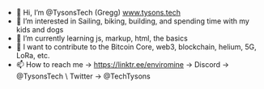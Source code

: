 - 👋 Hi, I’m @TysonsTech (Gregg) www.tysons.tech  
- 👀 I’m interested in Sailing, biking, building, and spending time with my kids and dogs 
- 🌱 I’m currently learning js, markup, html, the basics
- 💞️ I want to contribute to the Bitcoin Core, web3, blockchain, helium, 5G, LoRa, etc.
- 📫 How to reach me -> https://linktr.ee/enviromine -> Discord -> @TysonsTech \\ Twitter -> @TechTysons

<!---
TysonsTech/TysonsTech is a ✨ special ✨ repository because its `README.md` (this file) appears on your GitHub profile.
You can click the Preview link to take a look at your changes.
--->
